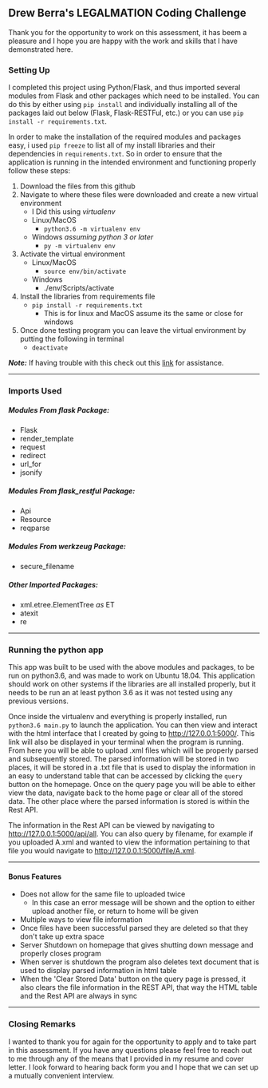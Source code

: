 ## Drew Berra's LEGALMATION Coding Challenge
Thank you for the opportunity to work on this assessment, it has beem a pleasure 
and I hope you are happy with the work and skills that I have demonstrated here.

### Setting Up
I completed this project using Python/Flask, and thus imported several modules 
from Flask and other packages which need to be installed. You can do this by either 
using `pip install` and individually installing all of the packages laid out below (Flask, Flask-RESTFul, etc.) or 
you can use `pip install -r requirements.txt`.

In order to make the installation of the required modules and packages easy, i used
`pip freeze` to list all of my install libraries and their dependencies in `requirements.txt`.
So in order to ensure that the application is running in the intended environment and functioning properly follow
these steps:
1. Download the files from this github
2. Navigate to where these files were downloaded and create a new virtual environment
    * I Did this using _virtualenv_
    * Linux/MacOS
        * `python3.6 -m virtualenv env`
    * Windows _assuming python 3 or later_
        * `py -m virtualenv env`
3. Activate the virtual environment
    * Linux/MacOS
        * `source env/bin/activate`
    * Windows
        * ./env/Scripts/activate
4. Install the libraries from requirements file
    * `pip install -r requirements.txt`
        * This is for linux and MacOS assume its the same or close for windows
5. Once done testing program you can leave the virtual environment by putting the following in
terminal
    * `deactivate`

**_Note:_** If having trouble with this check out this [link](https://packaging.python.org/guides/installing-using-pip-and-virtualenv/) for assistance.
    
------

### Imports Used

##### Modules From flask Package:
* Flask
* render_template
* request
* redirect
* url_for
* jsonify

##### Modules From flask_restful Package:
* Api
* Resource
* reqparse

##### Modules From werkzeug Package:
* secure_filename

##### Other Imported Packages:
* xml.etree.ElementTree _as_ ET
* atexit
* re

---

### Running the python app
This app was built to be used with the above modules and packages, to be run on python3.6, and was made to
work on Ubuntu 18.04. This application should work on other systems if the libraries are all
installed properly, but it needs to be run an at least python 3.6 as it was not tested using any previous versions.
 
Once inside the virtualenv and everything is properly installed, run `python3.6 main.py` 
to launch the application. You can then view and interact with the html interface that I created by going to
http://127.0.0.1:5000/. This link will also be displayed in your terminal when the program is running.
From here you will be able to upload .xml files which will be properly parsed and subsequently stored. The parsed
information will be stored in two places, it will be stored in a .txt file that is used to display the information
in an easy to understand table that can be accessed by clicking the `query` button on the homepage. Once on the query page 
you will be able to either view the data, navigate back to the home page or clear all of the stored data. The other
place where the parsed information is stored is within the Rest API.

The information in the Rest API can be viewed by navigating to http://127.0.0.1:5000/api/all. You can
also query by filename, for example if you uploaded A.xml and wanted to view the information pertaining to that file you
would navigate to http://127.0.0.1:5000/file/A.xml.

------
#### Bonus Features
* Does not allow for the same file to uploaded twice
    * In this case an error message will be shown and the option to either
    upload another file, or return to home will be given
* Multiple ways to view file information
* Once files have been successful parsed they are deleted so that they don't
take up extra space
* Server Shutdown on homepage that gives shutting down message and properly closes program
* When server is shutdown the program also deletes text document that is used
to display parsed information in html table
* When the 'Clear Stored Data' button on the query page is pressed, it also clears
the file information in the REST API, that way the HTML table and the Rest API are always in sync


----
### Closing Remarks

I wanted to thank you for again for the opportunity to apply and to take part in this assessment. If you have 
any questions please feel free to reach out to me through any of the means that I provided in my resume and cover letter.
I look forward to hearing back form you and I hope that we can set up a mutually convenient interview.
